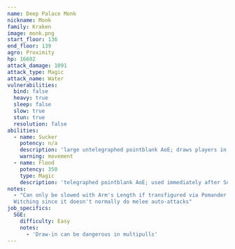 ```yaml
---
name: Deep Palace Monk
nickname: Monk
family: Kraken
image: monk.png
start_floor: 136
end_floor: 139
agro: Proximity
hp: 16602
attack_damage: 1091
attack_type: Magic
attack_name: Water
vulnerabilities:
  bind: false
  heavy: true
  sleep: false
  slow: true
  stun: true
  resolution: false
abilities:
  - name: Sucker
    potency: n/a
    description: 'large untelegraphed pointblank AoE; draws players in'
    warning: movement
  - name: Flood
    potency: 350
    type: Magic
    description: 'telegraphed pointblank AoE; used immediately after Sucker'
notes:
  - "Can only be slowed with Arm's Length if transfigured via Pomander of
  Witching since it doesn't normally do melee auto-attacks"
job_specifics:
  SGE:
    difficulty: Easy
    notes:
      - 'Draw-in can be dangerous in multipulls'
---
```

